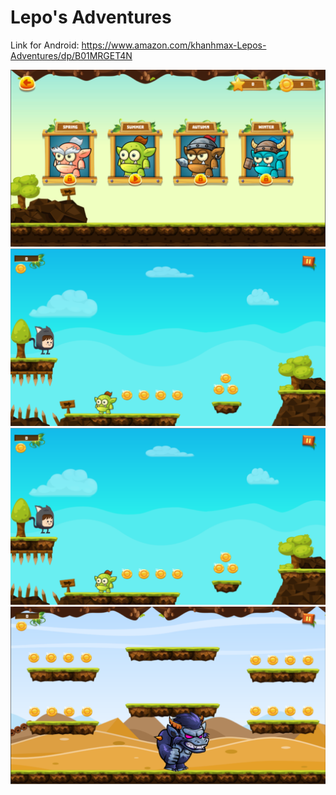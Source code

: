 # Lepo's Adventures
Link for Android:
https://www.amazon.com/khanhmax-Lepos-Adventures/dp/B01MRGET4N

![Image description](https://github.com/letuduykhanh/LeposAdventures/blob/master/Screenshots/A1K5lC%2BqdvL.png)
![Image description](https://github.com/letuduykhanh/LeposAdventures/blob/master/Screenshots/91aBjs-4PsL%20(1).png)
![Image description](https://github.com/letuduykhanh/LeposAdventures/blob/master/Screenshots/91aBjs-4PsL.png)
![Image description](https://github.com/letuduykhanh/LeposAdventures/blob/master/Screenshots/A1psM%2BmoDeL.png)
